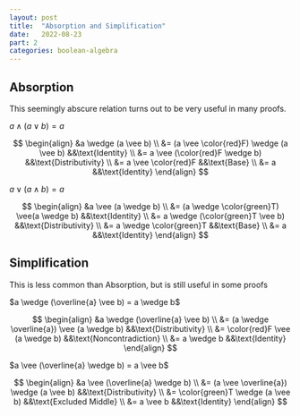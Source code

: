 ```yaml
---
layout: post
title:  "Absorption and Simplification"
date:   2022-08-23
part: 2
categories: boolean-algebra
---
```


## Absorption

This seemingly abscure relation turns out to be very useful in many proofs.

$a \wedge (a \vee b) = a$

$$
\begin{align}
    &a \wedge (a \vee b) \\
    &= (a \vee \color{red}F) \wedge (a \vee b)  &&\text{Identity} \\
    &= a \vee (\color{red}F \wedge b)           &&\text{Distributivity} \\
    &= a \vee \color{red}F                      &&\text{Base} \\
    &= a                                        &&\text{Identity}
\end{align}
$$

$a \vee (a \wedge b) = a$

$$
\begin{align}
    &a \vee (a \wedge b) \\
    &= (a \wedge \color{green}T) \vee(a \wedge b)   &&\text{Identity} \\
    &= a \wedge (\color{green}T \vee b)             &&\text{Distributivity} \\
    &= a \wedge \color{green}T                      &&\text{Base} \\
    &= a                                            &&\text{Identity}
\end{align}
$$


## Simplification

This is less common than Absorption, but is still useful in some proofs

$a \wedge (\overline{a} \vee b) = a \wedge b$

$$
\begin{align}
    &a \wedge (\overline{a} \vee b) \\
    &= (a \wedge \overline{a}) \vee (a \wedge b)    &&\text{Distributivity} \\
    &= \color{red}F \vee (a \wedge b)               &&\text{Noncontradiction} \\
    &= a \wedge b                                   &&\text{Identity}
\end{align}
$$

$a \vee (\overline{a} \wedge b) = a \vee b$

$$
\begin{align}
    &a \vee (\overline{a} \wedge b) \\
    &= (a \vee \overline{a}) \wedge (a \vee b)  &&\text{Distributivity} \\
    &= \color{green}T \wedge (a \vee b)         &&\text{Excluded Middle} \\
    &= a \vee b                                 &&\text{Identity}
\end{align}
$$